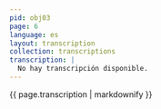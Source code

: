 ```yaml
---
pid: obj03
page: 6
language: es
layout: transcription
collection: transcriptions
transcription: |
  No hay transcripción disponible.
---
```


{{ page.transcription | markdownify }}
